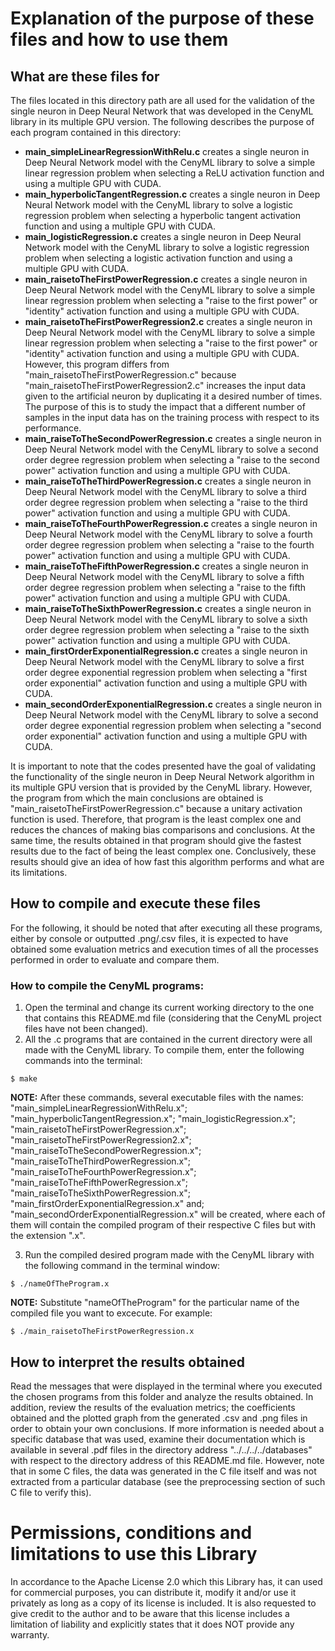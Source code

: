 
# Explanation of the purpose of these files and how to use them
  
## What are these files for
The files located in this directory path are all used for the validation of the single neuron in Deep Neural Network that was developed in the CenyML library in its multiple GPU version. The following describes the purpose of each program contained in this directory:

- **main_simpleLinearRegressionWithRelu.c** creates a single neuron in Deep Neural Network model with the CenyML library to solve a simple linear regression problem when selecting a ReLU activation function and using a multiple GPU with CUDA.
- **main_hyperbolicTangentRegression.c** creates a single neuron in Deep Neural Network model with the CenyML library to solve a logistic regression problem when selecting a hyperbolic tangent activation function and using a multiple GPU with CUDA.
- **main_logisticRegression.c** creates a single neuron in Deep Neural Network model with the CenyML library to solve a logistic regression problem when selecting a logistic activation function and using a multiple GPU with CUDA.
- **main_raisetoTheFirstPowerRegression.c** creates a single neuron in Deep Neural Network model with the CenyML library to solve a simple linear regression problem when selecting a "raise to the first power" or "identity" activation function and using a multiple GPU with CUDA.
- **main_raisetoTheFirstPowerRegression2.c** creates a single neuron in Deep Neural Network model with the CenyML library to solve a simple linear regression problem when selecting a "raise to the first power" or "identity" activation function and using a multiple GPU with CUDA. However, this program differs from "main_raisetoTheFirstPowerRegression.c" because "main_raisetoTheFirstPowerRegression2.c" increases the input data given to the artificial neuron by duplicating it a desired number of times. The purpose of this is to study the impact that a different number of samples in the input data has on the training process with respect to its performance.
- **main_raiseToTheSecondPowerRegression.c** creates a single neuron in Deep Neural Network model with the CenyML library to solve a second order degree regression problem when selecting a "raise to the second power" activation function and using a multiple GPU with CUDA.
- **main_raiseToTheThirdPowerRegression.c** creates a single neuron in Deep Neural Network model with the CenyML library to solve a third order degree regression problem when selecting a "raise to the third power" activation function and using a multiple GPU with CUDA.
- **main_raiseToTheFourthPowerRegression.c** creates a single neuron in Deep Neural Network model with the CenyML library to solve a fourth order degree regression problem when selecting a "raise to the fourth power" activation function and using a multiple GPU with CUDA.
- **main_raiseToTheFifthPowerRegression.c** creates a single neuron in Deep Neural Network model with the CenyML library to solve a fifth order degree regression problem when selecting a "raise to the fifth power" activation function and using a multiple GPU with CUDA.
- **main_raiseToTheSixthPowerRegression.c** creates a single neuron in Deep Neural Network model with the CenyML library to solve a sixth order degree regression problem when selecting a "raise to the sixth power" activation function and using a multiple GPU with CUDA.
- **main_firstOrderExponentialRegression.c** creates a single neuron in Deep Neural Network model with the CenyML library to solve a first order degree exponential regression problem when selecting a "first order exponential" activation function and using a multiple GPU with CUDA.
- **main_secondOrderExponentialRegression.c** creates a single neuron in Deep Neural Network model with the CenyML library to solve a second order degree exponential regression problem when selecting a "second order exponential" activation function and using a multiple GPU with CUDA.


It is important to note that the codes presented have the goal of validating the functionality of the single neuron in Deep Neural Network algorithm in its multiple GPU version that is provided by the CenyML library. However, the program from which the main conclusions are obtained is "main_raisetoTheFirstPowerRegression.c" because a unitary activation function is used. Therefore, that program is the least complex one and reduces the chances of making bias comparisons and conclusions. At the same time, the results obtained in that program should give the fastest results due to the fact of being the least complex one. Conclusively, these results should give an idea of how fast this algorithm performs and what are its limitations.

## How to compile and execute these files
For the following, it should be noted that after executing all these programs, either by console or outputted .png/.csv files, it is expected to have obtained some evaluation metrics and execution times of all the processes performed in order to evaluate and compare them.

### How to compile the CenyML programs:
1. Open the terminal and change its current working directory to the one that contains this README.md file (considering that the CenyML project files have not been changed).
2. All the .c programs that are contained in the current directory were all made with the CenyML library. To compile them, enter the following commands into the terminal:

```console
$ make
```

**NOTE:** After these commands, several executable files with the names: "main_simpleLinearRegressionWithRelu.x"; "main_hyperbolicTangentRegression.x"; "main_logisticRegression.x"; "main_raisetoTheFirstPowerRegression.x"; "main_raisetoTheFirstPowerRegression2.x"; "main_raiseToTheSecondPowerRegression.x"; "main_raiseToTheThirdPowerRegression.x"; "main_raiseToTheFourthPowerRegression.x"; "main_raiseToTheFifthPowerRegression.x"; "main_raiseToTheSixthPowerRegression.x"; "main_firstOrderExponentialRegression.x" and; "main_secondOrderExponentialRegression.x" will be created, where each of them will contain the compiled program of their respective C files but with the extension ".x".

3. Run the compiled desired program made with the CenyML library with the following command in the terminal window:

```console
$ ./nameOfTheProgram.x
```

**NOTE:** Substitute "nameOfTheProgram" for the particular name of the compiled file you want to excecute.
For example:

```console
$ ./main_raisetoTheFirstPowerRegression.x
``` 

## How to interpret the results obtained
Read the messages that were displayed in the terminal where you executed the chosen programs from this folder and analyze the results obtained. In addition, review the results of the evaluation metrics; the coefficients obtained and the plotted graph from the generated .csv and .png files in order to obtain your own conclusions. If more information is needed about a specific database that was used, examine their documentation which is available in several .pdf files in the directory address "../../../../databases" with respect to the directory address of this README.md file. However, note that in some C files, the data was generated in the C file itself and was not extracted from a particular database (see the preprocessing section of such C file to verify this).

# Permissions, conditions and limitations to use this Library  
In accordance to the Apache License 2.0 which this Library has, it can used for commercial purposes, you can distribute it, modify it and/or use it privately as long as a copy of its license is included. It is also requested to give credit to the author and to be aware that this license includes a limitation of liability and explicitly states that it does NOT provide any warranty.
